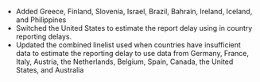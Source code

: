 

* Added Greece, Finland, Slovenia, Israel, Brazil, Bahrain, Ireland, Iceland, and Philippines
* Switched the United States to estimate the report delay using in country reporting delays.
* Updated the combined linelist used when countries have insufficient data to estimate the reporting delay to use data from Germany, France, Italy, Austria, the Netherlands, Belgium, Spain, Canada, the United States, and Australia
